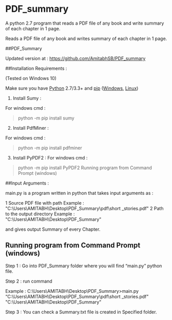 # PDF_summary
A python 2.7 program that reads a PDF file of any book and write summary of each chapter in 1 page.

Reads a PDF file of any book and writes summary of each chapter in 1 page.

##PDF_Summary 

Updated version at : https://github.com/AmitabhSB/PDF_summary

##Installation  Requirements :

(Tested on Windows 10)

Make sure you have [Python](http://www.python.org/) 2.7/3.3+ and
[pip](https://crate.io/packages/pip/)
([Windows](http://docs.python-guide.org/en/latest/starting/install/win/),
[Linux](http://docs.python-guide.org/en/latest/starting/install/linux/))
 
1. Install Sumy :
	
For windows cmd :
>python -m pip install sumy

2. Install PdfMiner :

For windows cmd :
>python -m pip install pdfminer

3. Install PyPDF2 :
For windows cmd :
>python -m pip install PyPDF2
Running program from Command Prompt (windows)

##Input Arguments :

main.py is a program written in python that takes input arguments as : 

1 Source PDF file with path 
	Example : "C:\Users\AMITABH\Desktop\PDF_Summary\pdf\short _stories.pdf" 
2 Path to the output directory 
	Example : "C:\Users\AMITABH\Desktop\PDF_Summary"

and gives output Summary of every Chapter.

## Running program from Command Prompt (windows)

Step 1 : Go into PDF_Summary folder where you will find “main.py” python file.

Step 2 : run command 

Example :
 C:\Users\AMITABH\Desktop\PDF_Summary>main.py  “C:\Users\AMITABH\Desktop\PDF_Summary\pdf\short _stories.pdf" "C:\Users\AMITABH\Desktop\PDF_Summary" 

Step 3 : You can check a Summary.txt file is created in Specified folder.



